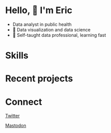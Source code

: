 # Hello, 👋 I'm Eric 
-  Data analyst in public health
- 👀 Data visualization and data science
- 🌱 Self-taught data professional, learning fast

# Skills

# Recent projects


# Connect
[Twitter](https://twitter.com/rcrmj)

[Mastodon](https://vis.social/@YoViajo)

<!---
YoViajo/YoViajo is a ✨ special ✨ repository because its `README.md` (this file) appears on your GitHub profile.
You can click the Preview link to take a look at your changes.
--->
